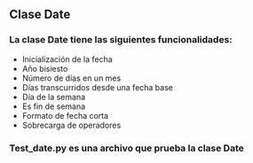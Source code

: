 ## Clase Date ##
### La clase Date tiene las siguientes funcionalidades: ###
- Inicialización de la fecha
- Año bisiesto
- Número de días en un mes
- Días transcurridos desde una fecha base
- Día de la semana
- Es fin de semana
- Formato de fecha corta
- Sobrecarga de operadores

### Test_date.py es una archivo que prueba la clase Date ###
